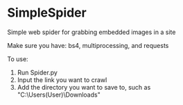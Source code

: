 # SimpleSpider
Simple web spider for grabbing embedded images in a site

Make sure you have: 
bs4, multiprocessing, and requests

To use:
1. Run Spider.py
2. Input the link you want to crawl
3. Add the directory you want to save to, such as "C:\Users\(User)\Downloads"
